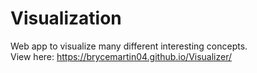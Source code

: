 # Visualization  
Web app to visualize many different interesting concepts.  
View here: https://brycemartin04.github.io/Visualizer/  
